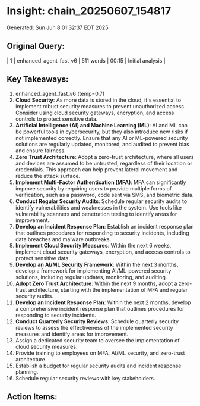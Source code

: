 # Insight: chain_20250607_154817
Generated: Sun Jun  8 01:32:37 EDT 2025

## Original Query:
| 1 | enhanced_agent_fast_v6 | 511 words | 00:15 | Initial analysis |

## Key Takeaways:
1. enhanced_agent_fast_v6 (temp=0.7)
1. **Cloud Security**: As more data is stored in the cloud, it's essential to implement robust security measures to prevent unauthorized access. Consider using cloud security gateways, encryption, and access controls to protect sensitive data.
2. **Artificial Intelligence (AI) and Machine Learning (ML)**: AI and ML can be powerful tools in cybersecurity, but they also introduce new risks if not implemented correctly. Ensure that any AI or ML-powered security solutions are regularly updated, monitored, and audited to prevent bias and ensure fairness.
3. **Zero Trust Architecture**: Adopt a zero-trust architecture, where all users and devices are assumed to be untrusted, regardless of their location or credentials. This approach can help prevent lateral movement and reduce the attack surface.
1. **Implement Multi-Factor Authentication (MFA)**: MFA can significantly improve security by requiring users to provide multiple forms of verification, such as a password, code sent via SMS, and biometric data.
2. **Conduct Regular Security Audits**: Schedule regular security audits to identify vulnerabilities and weaknesses in the system. Use tools like vulnerability scanners and penetration testing to identify areas for improvement.
3. **Develop an Incident Response Plan**: Establish an incident response plan that outlines procedures for responding to security incidents, including data breaches and malware outbreaks.
1. **Implement Cloud Security Measures**: Within the next 6 weeks, implement cloud security gateways, encryption, and access controls to protect sensitive data.
2. **Develop an AI/ML Security Framework**: Within the next 3 months, develop a framework for implementing AI/ML-powered security solutions, including regular updates, monitoring, and auditing.
3. **Adopt Zero Trust Architecture**: Within the next 9 months, adopt a zero-trust architecture, starting with the implementation of MFA and regular security audits.
4. **Develop an Incident Response Plan**: Within the next 2 months, develop a comprehensive incident response plan that outlines procedures for responding to security incidents.
5. **Conduct Quarterly Security Reviews**: Schedule quarterly security reviews to assess the effectiveness of the implemented security measures and identify areas for improvement.
1. Assign a dedicated security team to oversee the implementation of cloud security measures.
2. Provide training to employees on MFA, AI/ML security, and zero-trust architecture.
3. Establish a budget for regular security audits and incident response planning.
4. Schedule regular security reviews with key stakeholders.

## Action Items:
